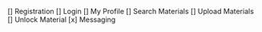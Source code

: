 [] Registration
[] Login
[] My Profile
[] Search Materials
[] Upload Materials 
[] Unlock Material
[x] Messaging